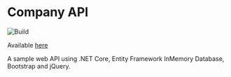 # Company API

![Build](https://github.com/BtCellNet18/CompanyAPI/workflows/Build/badge.svg)

Available [here](https://companyapi20201129192652.azurewebsites.net/)

A sample web API using .NET Core, Entity Framework InMemory Database, Bootstrap and jQuery.
